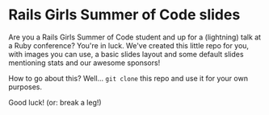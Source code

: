 Rails Girls Summer of Code slides
============
Are you a Rails Girls Summer of Code student and up for a (lightning) talk at a Ruby conference? You're in luck. We've created this little repo for you, with images you can use, a basic slides layout and some default slides mentioning stats and our awesome sponsors!

How to go about this? Well... ```git clone``` this repo and use it for your own purposes. 

Good luck! (or: break a leg!)
